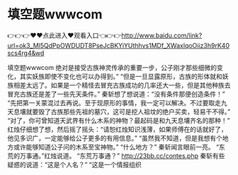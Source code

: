 # 填空题wwwcom

👉👉👉♥♥点此进入♥观看入口👈👉👉http://www.baidu.com/link?url=ok3_Ml5QdPpOWDUDT8PseJcBKYiYUthhvs1MDf_XWaxIqoOiiz3h9rK40scs4rg4&wd

填空题wwwcom
 绝对是接受古族神灵传承的重要一步，公子刚才那些细微的变化，其实妖族即使不变化也可以办得到。”
    “但是一旦显露原形，古族的形体就和妖族相差太远了。如果是一个精怪去冒充古族成功的几率还大一些，但是其他种族去冒充古族还是差了一些先天条件。”
    秦斩想了想说道：“没有条件那便创造条件！”
    “先把第一关蒙混过去再说。至于现原形的事情，我一定可以解决。不过要取走九天息壤就要毁了古族那些先祖的墓穴，这可是挖人祖坟的绝户买卖，轻易干不得。”
    “对了，你可曾知道天武界有什么木系的神物？最起码是和九天息壤齐名的那种！”
    红烛仔细想了想，然后摇了摇头：“请恕红烛知识浅薄，如果师傅在的话就好了，他见多识广，一定能够给公子更多的有用信息。”
    “虽然我不知道，但是我想有个地方或许能够知道公子问的木系至宝神物。”
    “什么地方？”
    秦斩闻言眼前一亮。
    “东荒的万事通。”红烛说道。
    “东荒万事通？”
    http://23bb.cc/contes.php
    秦斩有些疑惑的说道：“这是个人名？”
    “这是一个情报组织
